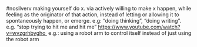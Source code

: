 #nosilverv 
making yourself do x. 
via actively willing to make x happen, while feeling as the originator of that action, instead of letting or allowing it to spontaneously happen, or emerge. 
e.g: “doing thinking”, “doing writing”.
e.g. “stop trying to hit me and hit me” https://www.youtube.com/watch?v=wvzgrhbygho 
e.g.: using a robot arm to control itself instead of just using the robot arm
